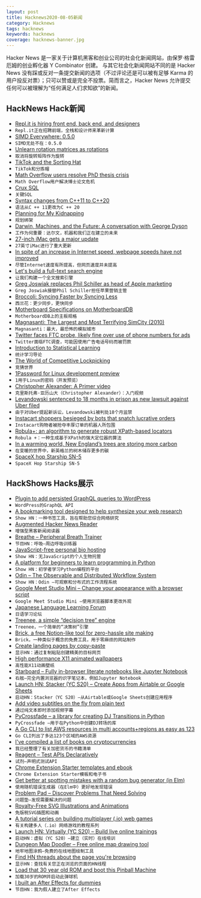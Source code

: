 ```yaml
---
layout: post
title: Hacknews2020-08-05新闻
category: Hacknews
tags: hacknews
keywords: hacknews
coverage: hacknews-banner.jpg
---
```


Hacker News 是一家关于计算机黑客和创业公司的社会化新闻网站，由保罗·格雷厄姆的创业孵化器 Y Combinator 创建。
与其它社会化新闻网站不同的是 Hacker News 没有踩或反对一条提交新闻的选项（不过评论还是可以被有足够 Karma 的用户投反对票）；只可以赞或是完全不投票。简而言之，Hacker News 允许提交任何可以被理解为“任何满足人们求知欲”的新闻。

## HackNews Hack新闻


- [Repl.it is hiring front end, back end, and designers](https://repl.it/jobs)
- `Repl.it正在招聘前端，全栈和设计师来革新计算`
- [SIMD Everywhere: 0.5.0](https://simd-everywhere.github.io/blog/announcements/release/2020/06/21/0.5.0-release.html)
- `SIMD无处不在：0.5.0`
- [Unlearn rotation matrices as rotations](https://kodkodgames.gitlab.io/rotation_matrices/)
- `取消将旋转矩阵作为旋转`
- [TikTok and the Sorting Hat](https://www.eugenewei.com/blog/2020/8/3/tiktok-and-the-sorting-hat)
- `TikTok和分拣帽`
- [Math Overflow users resolve PhD thesis crisis](https://mathoverflow.net/questions/366765/issue-update-in-graph-theory-different-definitions-of-edge-crossing-numbers)
- `Math Overflow用户解决博士论文危机`
- [Crux SQL](https://juxt.pro/blog/crux-sql)
- `关键SQL`
- [Syntax changes from C++11 to C++20](https://www.bfilipek.com/2020/08/lambda-syntax.html)
- `语法从C ++ 11更改为C ++ 20`
- [Planning for My Kidnapping](https://blog.luap.info/planning-for-my-kidnapping.html)
- `规划绑架`
- [Darwin, Machines, and the Future: A conversation with George Dyson](https://www.nfx.com/post/why-your-work-matters/)
- `工作为何重要：达尔文，机器和我们正在建立的未来`
- [27-inch iMac gets a major update](https://www.apple.com/newsroom/2020/08/27-inch-imac-gets-a-major-update/)
- `27英寸iMac进行了重大更新`
- [In spite of an increase in Internet speed, webpage speeds have not improved](https://www.nngroup.com/articles/the-need-for-speed/)
- `尽管Internet速度有所提高，但网页速度并未提高`
- [Let's build a full-text search engine](https://artem.krylysov.com/blog/2020/07/28/lets-build-a-full-text-search-engine/)
- `让我们构建一个全文搜索引擎`
- [Greg Joswiak replaces Phil Schiller as head of Apple marketing](https://www.theverge.com/2020/8/4/21354367/apple-phil-schiller-fellow-greg-joswiak-head-marketing-store-events)
- `Greg Joswiak接替Phil Schiller担任苹果营销主管`
- [Broccoli: Syncing Faster by Syncing Less](https://dropbox.tech/infrastructure/-broccoli--syncing-faster-by-syncing-less)
- `西兰花：更少同步，更快同步`
- [Motherboard Specifications on MotherboardDB](https://motherboarddb.com)
- `MotherboardDB上的主板规格`
- [Magnasanti: The Largest and Most Terrifying SimCity (2010)](https://rumorsontheinternets.org/2010/10/14/magnasanti-the-largest-and-most-terrifying-simcity/)
- `Magnasanti：最大，最恐怖的模拟城市`
- [Twitter faces FTC probe, likely fine over use of phone numbers for ads](https://arstechnica.com/tech-policy/2020/08/twitter-faces-ftc-probe-likely-fine-over-use-of-phone-numbers-for-ads/)
- `Twitter面临FTC调查，可能因使用广告电话号码而被罚款`
- [Introduction to Statistical Learning](http://faculty.marshall.usc.edu/gareth-james/ISL/)
- `统计学习导论`
- [The World of Competitive Lockpicking](https://www.cnet.com/news/inside-the-hidden-world-of-competitive-lockpicking/)
- `竞猜世界`
- [1Password for Linux development preview](https://discussions.agilebits.com/discussion/114964/)
- `1用于Linux的密码（开发预览）`
- [Christopher Alexander: A Primer video](https://www.youtube.com/watch?v=XLsTZXT0FlM)
- `克里斯托弗·亚历山大（Christopher Alexander）：入门视频`
- [Levandowski sentenced to 18 months in prison as new lawsuit against Uber filed](https://techcrunch.com/2020/08/04/anthony-levandowski-sentenced-to-18-months-in-prison-as-new-4b-lawsuit-against-uber-is-filed)
- `由于对Uber提起新诉讼，Levandowski被判处18个月监禁`
- [Instacart shoppers besieged by bots that snatch lucrative orders](https://www.bloomberg.com/news/articles/2020-07-31/instacart-shoppers-besieged-by-bots-that-snatch-lucrative-orders)
- `Instacart购物者被抢夺丰厚订单的机器人所包围`
- [Robula+: an algorithm to generate robust XPath-based locators](https://github.com/cyluxx/robula-plus)
- `Robula +：一种生成基于XPath的强大定位器的算法`
- [In a warming world, New England’s trees are storing more carbon](https://news.harvard.edu/gazette/story/2020/08/new-englands-trees-capturing-more-carbon-says-25-year-study/)
- `在变暖的世界中，新英格兰的树木储存更多的碳`
- [SpaceX hop Starship SN-5](https://www.youtube.com/watch?v=NJR4gZBLMNw)
- `SpaceX Hop Starship SN-5`


## HackShows Hacks展示

- [ Plugin to add persisted GraphQL queries to WordPress](https://github.com/GraphQLAPI/graphql-api)
- `WordPress的GraphQL API`
- [ A bookmarking tool designed to help synthesize your web research](https://klobie.com)
- `Show HN：一种书签工具，旨在帮助您综合网络研究`
- [ Augmented Hacker News Reader](https://hacker-news.news/)
- `增强型黑客新闻阅读器`
- [ Breathe – Peripheral Breath Trainer](https://github.com/filipeisho/breathe/)
- `节目HN：呼吸–周边呼吸训练器`
- [ JavaScript-free personal bio hosting](https://plumebio.com)
- `Show HN：无JavaScript的个人生物托管`
- [ A platform for beginners to learn programming in Python](https://github.com/alexmojaki/futurecoder)
- `Show HN：初学者学习Python编程的平台`
- [ Odin – The Observable and Distributed Workflow System](https://github.com/theycallmemac/odin/blob/master/README.md)
- `Show HN：Odin –可观察和分布式的工作流程系统`
- [ Google Meet Studio Mini – Change your appearance with a browser script](https://x-ing.space/mercator)
- `Google Meet Studio Mini –使用浏览器脚本更改外观`
- [ Japanese Language Learning Forum](https://questions.japanesecomplete.com)
- `日语学习论坛`
- [ Treenee, a simple “decision tree” engine](https://github.com/claudioc/treenee)
- `Treenee，一个简单的“决策树”引擎`
- [ Brick, a free Notion-like tool for zero-hassle site making](https://brick.do/)
- `Brick，一种类似于概念的免费工具，用于零麻烦的网站制作`
- [ Create landing pages by copy-paste](https://frontendor.com/)
- `显示HN：通过复制粘贴创建精美的目标网页`
- [ High performance X11 animated wallpapers](https://github.com/glouw/paperview)
- `高性能X11动画壁纸`
- [ Starboard – Fully in-browser literate notebooks like Jupyter Notebook](https://starboard.gg)
- `右舷–完全内置浏览器的识字笔记本，例如Jupyter Notebook`
- [Launch HN: Stacker (YC S20) – Create Apps from Airtable or Google Sheets](item?id=24037118)
- `启动HN：Stacker（YC S20）–从Airtable或Google Sheets创建应用程序`
- [ Add video subtitles on the fly from plain text](https://011.video/2020/08/03/burn-video-subtitles-on-the-fly-from-a-plain-text-file/)
- `通过纯文本即时添加视频字幕`
- [ PyCrossfade – a library for creating DJ Transitions in Python](https://github.com/oguzhan-yilmaz/pyCrossfade)
- `PyCrossfade –用于在Python中创建DJ转场的库`
- [ A Go CLI to list AWS resources in multi accounts+regions as easy as 123](https://github.com/jckuester/awsls)
- `Go CLI列出了多达123个区域的AWS资源`
- [ I've compiled a list of books on cryptocurrencies](https://www.readthistwice.com/lists/best-cryptocurrency-books?s=hn)
- `我已经整理了有关加密货币的书籍清单`
- [ Reagent – Test APIs Declaratively](https://github.com/whytheplatypus/reagent)
- `试剂–声明式测试API`
- [ Chrome Extension Starter templates and ebook](https://chromeextensionkit.com/)
- `Chrome Extension Starter模板和电子书`
- [ Get better at spotting mistakes with a random bug generator (in Elm)](https://kickstartcoding.online/learn/articles/introducing-debug-trainer/)
- `使用随机错误生成器（在Elm中）更好地发现错误`
- [ Problem Pad – Discover Problems That Need Solving](item?id=24043982)
- `问题垫–发现需要解决的问题`
- [ Royalty-Free SVG Illustrations and Animations](https://www.pixeltrue.com/free-illustrations)
- `免版税SVG插图和动画`
- [ A tutorial series on building multiplayer (.io) web games](item?id=24043349)
- `有关构建多人（.io）网络游戏的教程系列`
- [Launch HN: Virtually (YC S20) – Build live online trainings](item?id=24049421)
- `启动HN：虚拟（YC S20）–建立（实时）在线培训`
- [ Dungeon Map Doodler – Free online map drawing tool](https://dungeonmapdoodler.com/)
- `地牢地图涂鸦–免费的在线地图绘制工具`
- [ Find HN threads about the page you're browsing](https://github.com/pinoceniccola/what-hn-says-webext)
- `显示HN：查找有关您正在浏览的页面的HN线程`
- [ Load that 30 year old ROM and boot this Pinball Machine](https://playfield.dev/)
- `加载30岁的ROM并启动此弹球机`
- [ I built an After Effects for dummies](https://storycreatorapp.com)
- `节目HN：我为假人建立了After Effects`

